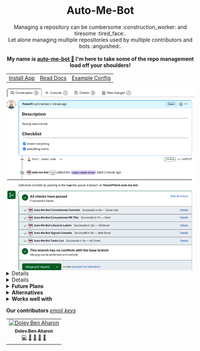 <h1 align="center">
  Auto-Me-Bot
</h1>

<p align="center">
  Managing a repository can be cumbersome :construction_worker: and tiresome :tired_face:.<br/>
  Let alone managing multiple repositories used by multiple contributors and bots :anguished:.<br/><br/>
  <strong>
  My name is <a href="https://github.com/apps/auto-me-bot">auto-me-bot 🤖</a> I'm here to take some of the repo management load off your shoulders!
  </strong>
</p>

<p align="center">
  <table align="center">
    <td align="left"><a href=https://github.com/apps/auto-me-bot target="_blank">Install App</a></td>
    <td align="left"><a href="https://auto-me-bot.tomfi.info/" target="_blank">Read Docs</a></td>
    <td align="left"><a href="https://github.com/TomerFi/auto-me-bot/blob/main/.github/auto-me-bot.yml" target="_blank">Example Config</a></td>
  </table>
</p>

<a href="https://auto-me-bot.tomfi.info/">
  <img align="center" src="https://raw.githubusercontent.com/TomerFi/auto-me-bot/main/docs/img/all-handlers-success.png" alt="all-handlers-success"/>
<a/>

<details>
  <summary><strong>Failed Checks</strong></summary>
  <a href="https://auto-me-bot.tomfi.info/">
    <img align="center" src="https://raw.githubusercontent.com/TomerFi/auto-me-bot/main/docs/img/all-handlers-fail.png" alt="all-handlers-fail"/>
  <a/>
  </summary>
</details>

<details>
  <summary><strong>Configuration</strong></summary>
  <p align="left">
    Place a file :memo: called <em>auto-me-bot.yml</em> in your <em>.github</em> folder :file_folder: in the repos you want me to help out with.<br/>
    Check out the <a href="https://auto-me-bot.tomfi.info/">documentation</a> to see what else I can do :call_me_hand:.

```yaml
# .github/auto-me-bot.yml
---
pr:
  conventionalCommits: # this means I'll enforce conventional commit messages in PRs.
  conventionalTitle: # this means I'll enforce conventional title for PRs.
  lifecycleLabels: # this means you I'll label PRs based on the their lifecycle.
  signedCommits: # this means I'll make sure all commits in PRs are signed with the 'Signed-off-by' trailer.
  tasksList: # this means I'll verify completion of tasks list in PRs.
```

  </p>
  </summary>
</details>

<details>
  <summary><strong>Future Plans</strong></summary>
  <ul>
    <li>Size based labeling for pull requests</li>
    <li>Automate assignees and reviewers for pull requests</li>
    <li>Auto approving pull requests with consideration to GitHub code owners</li>
    <li>Various handlers for event types other then <em>pull_request</em, such as <em>push</em> and and <em>issue</em> event types</li>
    <li>Repository management capabilities, such as labels creation and settings syncing</li>
  </ul>
</details>

<details>
  <summary><strong>Alternatives</strong></summary>
  <p>Other awesome applications the offer similar handlers as <a href="https://github.com/apps/auto-me-bot">auto-me-bot</a></p>
  <ul>
    <li><a href="https://github.com/apps/dco">DCO</a></li>
    <li><a href="https://github.com/apps/semantic-pull-requests">Semantic Pull Request</a></li>
    <li><a href="https://github.com/marketplace/task-list-completed">Task List Completed</a></li>
    <li><a href="https://github.com/marketplace/trafico-pull-request-labeler">Trafico</a></li>
  </ul>
</details>

<details>
  <summary><strong>Works well with</strong></summary>
  <p>
    If you keep your commits conventional,<br/>
    you can use the <a href="https://github.com/TomerFi/version-bumper-action">version-bumper-action</a> for <em>GitHub</em>, to automate your releases.
  </p>
</details>

<p align="left">
<strong>Our contributors </strong><a href="https://allcontributors.org/docs/en/emoji-key"><em>emoji keys</em></a>
<br/>
<div align="left">

<!-- ALL-CONTRIBUTORS-LIST:START - Do not remove or modify this section -->
<!-- prettier-ignore-start -->
<!-- markdownlint-disable -->
<table>
  <tbody>
    <tr>
      <td align="center"><a href="https://github.com/dolby360"><img src="https://avatars.githubusercontent.com/u/22151399?v=4?s=100" width="100px;" alt="Dolev Ben Aharon"/><br /><sub><b>Dolev Ben Aharon</b></sub></a><br /><a href="https://github.com/TomerFi/auto-me-bot/commits?author=dolby360" title="Code">💻</a> <a href="https://github.com/TomerFi/auto-me-bot/commits?author=dolby360" title="Documentation">📖</a> <a href="https://github.com/TomerFi/auto-me-bot/issues?q=author%3Adolby360" title="Bug reports">🐛</a> <a href="#ideas-dolby360" title="Ideas, Planning, & Feedback">🤔</a> <a href="#promotion-dolby360" title="Promotion">📣</a></td>
    </tr>
  </tbody>
</table>

<!-- markdownlint-restore -->
<!-- prettier-ignore-end -->

<!-- ALL-CONTRIBUTORS-LIST:END -->
<!-- ALL-CONTRIBUTORS-LIST:END -->
</div>
</p>
